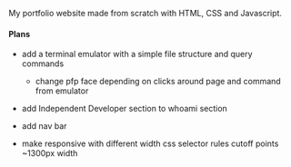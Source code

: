 
My portfolio website made from scratch with HTML, CSS and Javascript.


#### Plans

 - add a terminal emulator with a simple file structure and query commands
    - change pfp face depending on clicks around page and command from emulator

 - add Independent Developer section to whoami section

 - add nav bar

 - make responsive with different width css selector rules cutoff points ~1300px width